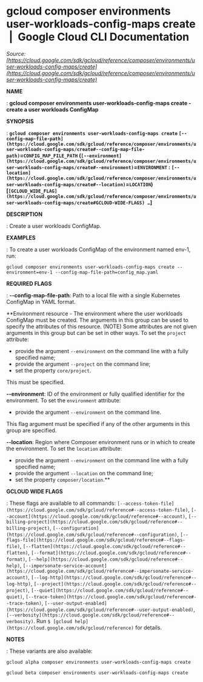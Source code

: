 # gcloud composer environments user-workloads-config-maps create  |  Google Cloud CLI Documentation

*Source: [https://cloud.google.com/sdk/gcloud/reference/composer/environments/user-workloads-config-maps/create](https://cloud.google.com/sdk/gcloud/reference/composer/environments/user-workloads-config-maps/create)*

**NAME**

: **gcloud composer environments user-workloads-config-maps create - create a user workloads ConfigMap**

**SYNOPSIS**

: **`gcloud composer environments user-workloads-config-maps create` `[--config-map-file-path](https://cloud.google.com/sdk/gcloud/reference/composer/environments/user-workloads-config-maps/create#--config-map-file-path)`=`CONFIG_MAP_FILE_PATH` (`[--environment](https://cloud.google.com/sdk/gcloud/reference/composer/environments/user-workloads-config-maps/create#--environment)`=`ENVIRONMENT` : `[--location](https://cloud.google.com/sdk/gcloud/reference/composer/environments/user-workloads-config-maps/create#--location)`=`LOCATION`) [`[GCLOUD_WIDE_FLAG](https://cloud.google.com/sdk/gcloud/reference/composer/environments/user-workloads-config-maps/create#GCLOUD-WIDE-FLAGS) …`]**

**DESCRIPTION**

: Create a user workloads ConfigMap.

**EXAMPLES**

: To create a user workloads ConfigMap of the environment named env-1, run:

```
gcloud composer environments user-workloads-config-maps create --environment=env-1 --config-map-file-path=config_map.yaml
```

**REQUIRED FLAGS**

: **--config-map-file-path**:
Path to a local file with a single Kubernetes ConfigMap in YAML format.

**Environment resource - The environment where the user workloads ConfigMap must
be created. The arguments in this group can be used to specify the attributes of
this resource. (NOTE) Some attributes are not given arguments in this group but
can be set in other ways.
To set the `project` attribute:

- provide the argument `--environment` on the command line with a fully
specified name;
- provide the argument `--project` on the command line;
- set the property `core/project`.

This must be specified.

**--environment**:
ID of the environment or fully qualified identifier for the environment.
To set the `environment` attribute:

- provide the argument `--environment` on the command line.

This flag argument must be specified if any of the other arguments in this group
are specified.

**--location**:
Region where Composer environment runs or in which to create the environment.
To set the `location` attribute:

- provide the argument `--environment` on the command line with a fully
specified name;
- provide the argument `--location` on the command line;
- set the property `composer/location`.**

**GCLOUD WIDE FLAGS**

: These flags are available to all commands: `[--access-token-file](https://cloud.google.com/sdk/gcloud/reference#--access-token-file)`,
`[--account](https://cloud.google.com/sdk/gcloud/reference#--account)`, `[--billing-project](https://cloud.google.com/sdk/gcloud/reference#--billing-project)`,
`[--configuration](https://cloud.google.com/sdk/gcloud/reference#--configuration)`,
`[--flags-file](https://cloud.google.com/sdk/gcloud/reference#--flags-file)`,
`[--flatten](https://cloud.google.com/sdk/gcloud/reference#--flatten)`, `[--format](https://cloud.google.com/sdk/gcloud/reference#--format)`, `[--help](https://cloud.google.com/sdk/gcloud/reference#--help)`, `[--impersonate-service-account](https://cloud.google.com/sdk/gcloud/reference#--impersonate-service-account)`,
`[--log-http](https://cloud.google.com/sdk/gcloud/reference#--log-http)`,
`[--project](https://cloud.google.com/sdk/gcloud/reference#--project)`, `[--quiet](https://cloud.google.com/sdk/gcloud/reference#--quiet)`, `[--trace-token](https://cloud.google.com/sdk/gcloud/reference#--trace-token)`, `[--user-output-enabled](https://cloud.google.com/sdk/gcloud/reference#--user-output-enabled)`,
`[--verbosity](https://cloud.google.com/sdk/gcloud/reference#--verbosity)`.
Run `$ [gcloud help](https://cloud.google.com/sdk/gcloud/reference)` for details.

**NOTES**

: These variants are also available:

```
gcloud alpha composer environments user-workloads-config-maps create
```

```
gcloud beta composer environments user-workloads-config-maps create
```